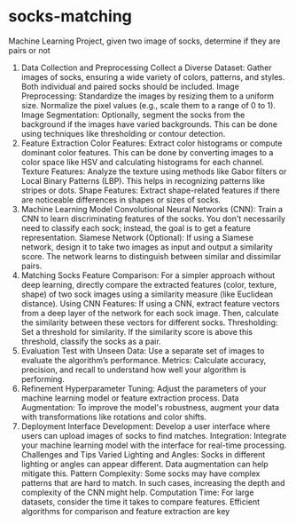 # socks-matching
Machine Learning Project, given two image of socks, determine if they are pairs or not

1. Data Collection and Preprocessing
Collect a Diverse Dataset: Gather images of socks, ensuring a wide variety of colors, patterns, and styles. Both individual and paired socks should be included.
Image Preprocessing: Standardize the images by resizing them to a uniform size. Normalize the pixel values (e.g., scale them to a range of 0 to 1).
Image Segmentation: Optionally, segment the socks from the background if the images have varied backgrounds. This can be done using techniques like thresholding or contour detection.
2. Feature Extraction
Color Features: Extract color histograms or compute dominant color features. This can be done by converting images to a color space like HSV and calculating histograms for each channel.
Texture Features: Analyze the texture using methods like Gabor filters or Local Binary Patterns (LBP). This helps in recognizing patterns like stripes or dots.
Shape Features: Extract shape-related features if there are noticeable differences in shapes or sizes of socks.
3. Machine Learning Model
Convolutional Neural Networks (CNN): Train a CNN to learn discriminating features of the socks. You don't necessarily need to classify each sock; instead, the goal is to get a feature representation.
Siamese Network (Optional): If using a Siamese network, design it to take two images as input and output a similarity score. The network learns to distinguish between similar and dissimilar pairs.
4. Matching Socks
Feature Comparison: For a simpler approach without deep learning, directly compare the extracted features (color, texture, shape) of two sock images using a similarity measure (like Euclidean distance).
Using CNN Features: If using a CNN, extract feature vectors from a deep layer of the network for each sock image. Then, calculate the similarity between these vectors for different socks.
Thresholding: Set a threshold for similarity. If the similarity score is above this threshold, classify the socks as a pair.
5. Evaluation
Test with Unseen Data: Use a separate set of images to evaluate the algorithm’s performance.
Metrics: Calculate accuracy, precision, and recall to understand how well your algorithm is performing.
6. Refinement
Hyperparameter Tuning: Adjust the parameters of your machine learning model or feature extraction process.
Data Augmentation: To improve the model's robustness, augment your data with transformations like rotations and color shifts.
7. Deployment
Interface Development: Develop a user interface where users can upload images of socks to find matches.
Integration: Integrate your machine learning model with the interface for real-time processing.
Challenges and Tips
Varied Lighting and Angles: Socks in different lighting or angles can appear different. Data augmentation can help mitigate this.
Pattern Complexity: Some socks may have complex patterns that are hard to match. In such cases, increasing the depth and complexity of the CNN might help.
Computation Time: For large datasets, consider the time it takes to compare features. Efficient algorithms for comparison and feature extraction are key

